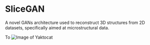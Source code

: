 # SliceGAN

A novel GANs architecture used to reconstruct 3D structures from 2D datasets, specifically aimed at microstructural data.

To 
![Image of Yaktocat](https://octodex.github.com/images/pic.jpg)
